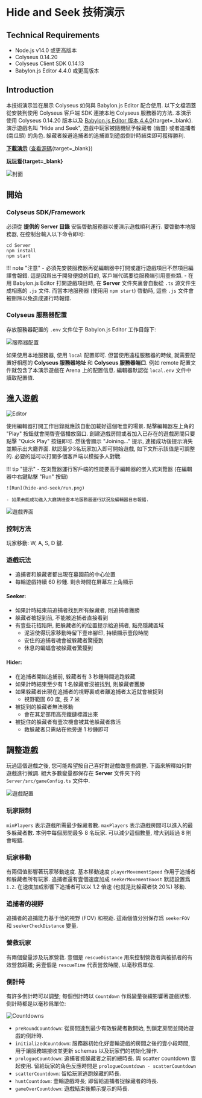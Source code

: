 # Hide and Seek 技術演示

## Technical Requirements
- Node.js v14.0 或更高版本
- Colyseus 0.14.20
- Colyseus Client SDK 0.14.13
- Babylon.js Editor 4.4.0 或更高版本

## Introduction
本技術演示旨在展示 Colyseus 如何與 Babylon.js Editor 配合使用. 以下文檔涵蓋從安裝到使用 Colyseus 客戶端 SDK 連接本地 Colyseus 服務器的方法. 本演示使用 Colyseus 0.14.20 版本以及 [Babylon.js Editor 版本 4.4.0](http://editor.babylonjs.com/){target=_blank}.
演示遊戲名叫 "Hide and Seek", 遊戲中玩家被隨機賦予躲藏者 (幽靈) 或者追捕者 (南瓜頭) 的角色. 躲藏者躲避追捕者的追捕直到遊戲倒計時結束即可獲得勝利.

**[下載演示](https://github.com/colyseus/babylonjs-hide-and-seek/archive/master.zip)** ([查看源碼](https://github.com/colyseus/babylonjs-hide-and-seek/){target=_blank})

**[玩玩看](https://bppuwh.colyseus.dev/){target=_blank}**

![封面](hide-and-seek/title.png)

## 開始

### Colyseus SDK/Framework
必須從 **提供的 Server 目錄** 安裝啓動服務器以便演示遊戲順利運行. 
要啓動本地服務器, 在控制台輸入以下命令即可:

```
cd Server
npm install
npm start
``` 

!!! note "注意"
    - 必須先安裝服務器再從編輯器中打開或運行遊戲項目不然項目編譯會報錯. 這是因爲出于開發便捷的目的, 客戶端代碼要從服務端引用壹些類.
    - 在用 Babylon.js Editor 打開遊戲項目時, 在 **Server** 文件夾裏會自動從 `.ts` 源文件生成相應的 `.js` 文件. 而當本地服務器 (使用用 `npm start`) 啓動時, 這些 `.js` 文件會被刪除以免造成運行時報錯.

### Colyseus 服務器配置
存放服務器配置的 `.env` 文件位于 Babylon.js Editor 工作目錄下:

![服務器配置](hide-and-seek/server-settings.png)

如果使用本地服務器, 使用 `local` 配置即可. 但當使用遠程服務器的時候, 就需要配置好相應的 **Colyseus 服務器地址** 和 **Colyseus 服務器端口**. 例如 remote 配置文件就包含了本演示遊戲在 Arena 上的配置信息.
編輯器默認從 `local.env` 文件中讀取配置值.

## 進入遊戲
![Editor](hide-and-seek/editor.png)

使用編輯器打開工作目錄就應該自動加載好這個唯壹的場景. 點擊編輯器左上角的 "Play" 按鈕就會開啓壹個播放窗口. 創建遊戲房間或者加入已存在的遊戲房間只要點擊 "Quick Play" 按鈕即可. 然後會顯示 "Joining..." 提示, 連接成功後提示消失並顯示出大廳界面.
默認最少3名玩家加入即可開始遊戲, 如下文所示該值是可調整的. 必要的話可以打開多個客戶端以模擬多人對戰.

!!! tip "提示"
    - 在浏覽器運行客戶端的性能要高于編輯器的嵌入式浏覽器 (在編輯器中右鍵點擊 "Run" 按鈕) 

    ![Run](hide-and-seek/run.png)

    - 如果未能成功進入大廳請檢查本地服務器運行狀況及編輯器日志報錯.

![遊戲界面](hide-and-seek/gameplay.png)

### 控制方法
玩家移動: W, A, S, D 鍵.

### 遊戲玩法
- 追捕者和躲藏者都出現在墓園前的中心位置
- 每輪遊戲持續 60 秒鍾. 剩余時間在屏幕左上角顯示

#### Seeker:
- 如果計時結束前追捕者找到所有躲藏者, 則追捕者獲勝
- 躲藏者被捉到前, 不能被追捕者直接看到
- 有壹些花招陷阱, 把躲藏者的的位置提示給追捕者, 點亮隱藏區域
    - 泥沼使得玩家移動時留下壹串腳印, 持續顯示壹段時間
    - 安住的追捕者魂會被躲藏者驚擾到
    - 休息的蝙蝠會被躲藏者驚擾到

#### Hider:
- 在追捕者開始追捕前, 躲藏者有 3 秒鍾時間逃跑躲藏
- 如果計時結束至少有 1 名躲藏者沒被找到, 則躲藏者獲勝
- 如果躲藏者出現在追捕者的視野裏或者離追捕者太近就會被捉到
    - 視野範圍 60 度, 長 7 米
- 被捉到的躲藏者無法移動
    - 會在其足部用高亮鐵鏈標識出來
- 被捉住的躲藏者有壹次機會被其他躲藏者救活
    - 救躲藏者只需站在他旁邊 1 秒鍾即可

## 調整遊戲
玩過這個遊戲之後, 您可能希望按自己喜好對遊戲做壹些調整. 下面來解釋如何對遊戲進行微調. 絕大多數變量都保存在 **Server** 文件夾下的 `Server/src/gameConfig.ts` 文件中.

![遊戲配置](hide-and-seek/config.png)

### 玩家限制
`minPlayers` 表示遊戲所需最少躲藏者數. `maxPlayers` 表示遊戲房間可以進入的最多躲藏者數. 本例中每個房間最多 8 名玩家. 可以減少這個數量, 增大到超過 8 則會報錯.

### 玩家移動
有兩個值影響著玩家移動速度. 基本移動速度 `playerMovementSpeed` 作用于追捕者和躲藏者所有玩家. 追捕者還有壹個速度加成 `seekerMovementBoost` 默認設置爲 `1.2`. 在速度加成影響下追捕者可以以 1.2 倍速 (也就是比躲藏者快 20%) 移動.

### 追捕者的視野
追捕者的追捕能力基于他的視野 (FOV) 和視距. 這兩個值分別保存爲 `seekerFOV` 和 `seekerCheckDistance` 變量.

### 營救玩家
有兩個變量涉及玩家營救. 壹個是 `rescueDistance` 用來控制營救者與被抓者的有效營救距離; 另壹個是 `rescueTime` 代表營救時間, 以毫秒爲單位.

### 倒計時
有許多倒計時可以調整; 每個倒計時以 `Countdown` 作爲變量後綴影響著遊戲狀態. 倒計時都是以毫秒爲單位:

![Countdowns](hide-and-seek/countdowns.png)

- `preRoundCountdown`: 從房間達到最少有效躲藏者數開始, 到鎖定房間並開始遊戲的倒計時. 
- `initializedCountdown`: 服務器初始化好壹輪遊戲的房間之後的壹小段時間, 用于讓服務端接收並更新 schemas 以及玩家們的初始化操作.
- `prologueCountdown`: 追捕者抓躲藏者之前的總時長. 與 scatter countdown 壹起使用. 留給玩家的角色反應時間是 `prologueCountdown - scatterCountdown`
- `scatterCountdown`: 留給玩家逃跑躲藏的時長.
- `huntCountdown`: 壹輪遊戲時長; 即留給追捕者捉躲藏者的時長.
- `gameOverCountdown`: 遊戲結束後顯示提示的時長.
